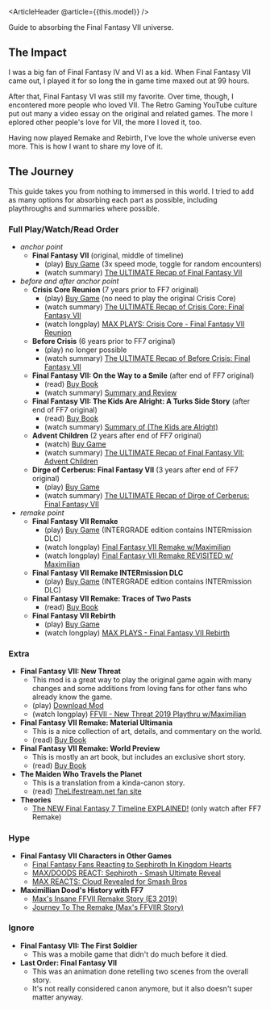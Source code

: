 <ArticleHeader @article={{this.model}} />

Guide to absorbing the Final Fantasy VII universe.

## The Impact

I was a big fan of Final Fantasy IV and VI as a kid. When Final Fantasy VII came out, I played it for so long the in game time maxed out at 99 hours.

After that, Final Fantasy VI was still my favorite. Over time, though, I encontered more people who loved VII. The Retro Gaming YouTube culture put out many a video essay on the original and related games. The more I eplored other people's love for VII, the more I loved it, too.

Having now played Remake and Rebirth, I've love the whole universe even more. This is how I want to share my love of it.

## The Journey

This guide takes you from nothing to immersed in this world. I tried to add as many options for absorbing each part as possible, including playthroughs and summaries where possible.

### Full Play/Watch/Read Order

- *anchor point*
    - **Final Fantasy VII** (original, middle of timeline)
        - (play) [Buy Game](https://www.play-asia.com/final-fantasy-vii-final-fantasy-viii-remastered-twin-pack/13/70dtnf) (3x speed mode, toggle for random encounters)
        - (watch summary) [The ULTIMATE Recap of Final Fantasy VII](https://www.youtube.com/watch?v=EluNo3W4dog)
- *before and after anchor point*
    -  **Crisis Core Reunion** (7 years prior to FF7 original)
        - (play) [Buy Game](https://www.amazon.com/Crisis-Core-Final-Fantasy-Reunion-PlayStation/dp/B0B5B2B2S1?th=1) (no need to play the original Crisis Core)
        - (watch summary) [The ULTIMATE Recap of Crisis Core: Final Fantasy VII](https://www.youtube.com/watch?v=lKfFHYiiNSk)
        - (watch longplay) [MAX PLAYS: Crisis Core - Final Fantasy VII Reunion](https://www.youtube.com/playlist?list=PLitZkRNNn1LjGm7Z5NcB6jZP9EpiyIMox)
    - **Before Crisis** (6 years prior to FF7 original)
        - (play) no longer possible
        - (watch summary) [The ULTIMATE Recap of Before Crisis: Final Fantasy VII](https://www.youtube.com/watch?v=xpSUE8j7aSs)
    - **Final Fantasy VII: On the Way to a Smile** (after end of FF7 original)
        - (read) [Buy Book](https://www.amazon.com/Final-Fantasy-VII-Way-Smile/dp/1975382358)
        - (watch summary) [Summary and Review](https://www.youtube.com/watch?v=uMDGwRBzwgA)
    - **Final Fantasy VII: The Kids Are Alright: A Turks Side Story** (after end of FF7 original)
        - (read) [Buy Book](https://www.amazon.com/Final-Fantasy-VII-Alright-Turks/dp/1975382366)
        - (watch summary) [Summary of (The Kids are Alright)](https://youtu.be/ULvns3qN4UI?t=3103)
    - **Advent Children** (2 years after end of FF7 original)
        - (watch) [Buy Game](https://www.amazon.com/Final-Fantasy-VII-Children-Complete/dp/B091NQGL8X)
        - (watch summary) [The ULTIMATE Recap of Final Fantasy VII: Advent Children](https://www.youtube.com/watch?v=NZDbWAosmLs)
    - **Dirge of Cerberus: Final Fantasy VII** (3 years after end of FF7 original)
        - (play) [Buy Game](https://www.ebay.com/sch/i.html?_from=R40&_nkw=+Dirge+of+Cerberus&_sacat=0)
        - (watch summary) [The ULTIMATE Recap of Dirge of Cerberus: Final Fantasy VII](https://www.youtube.com/watch?v=h6wt0zpKhl4)
- *remake point*
    - **Final Fantasy VII Remake**
        - (play) [Buy Game](https://www.ebay.com/sch/i.html?_from=R40&_nkw=FINAL+FANTASY+VII+REMAKE+INTERGRADE+ps5&_sacat=0) (INTERGRADE edition contains INTERmission DLC)
        - (watch longplay) [Final Fantasy VII Remake w/Maximilian](https://www.youtube.com/playlist?list=PLitZkRNNn1LjDKjigD2k_FgthAQ3tgg3X)
        - (watch longplay) [Final Fantasy VII Remake REVISITED w/ Maximilian](https://www.youtube.com/playlist?list=PLitZkRNNn1LjcgkVzHxMA6Ma_n0sl5UC8)
    - **Final Fantasy VII Remake INTERmission DLC**
        - (play) [Buy Game](https://www.ebay.com/sch/i.html?_from=R40&_nkw=FINAL+FANTASY+VII+REMAKE+INTERGRADE+ps5&_sacat=0) (INTERGRADE edition contains INTERmission DLC)
    - **Final Fantasy VII Remake: Traces of Two Pasts**
        - (read) [Buy Book](https://www.amazon.com/Final-Fantasy-VII-Remake-Traces/dp/1646091779)
    - **Final Fantasy VII Rebirth**
        - (play) [Buy Game](https://www.amazon.com/Final-Fantasy-VII-Rebirth-PlayStation-5/dp/B0CGXZQ4CD?th=1)
        - (watch longplay) [MAX PLAYS - Final Fantasy VII Rebirth](https://www.youtube.com/playlist?list=PLitZkRNNn1LitPSUh3vYrrXd-j1UPlXUN)

### Extra

- **Final Fantasy VII: New Threat**
    - This mod is a great way to play the original game again with many changes and some additions from loving fans for other fans who already know the game.
    - (play) [Download Mod](http://ngplus.net/index.php?/files/file/54-final-fantasy-vii-new-threat-mod-v20/)
    - (watch longplay) [FFVII - New Threat 2019 Playthru w/Maximilian](https://www.youtube.com/playlist?list=PLitZkRNNn1LiI9A07yAf04iPxGJDekB8k)
- **Final Fantasy VII Remake: Material Ultimania**
    - This is a nice collection of art, details, and commentary on the world.
    - (read) [Buy Book](https://www.amazon.com/Final-Fantasy-VII-Remake-Ultimania/dp/1646091213)
- **Final Fantasy VII Remake: World Preview**
    - This is mostly an art book, but includes an exclusive short story.
    - (read) [Buy Book](https://www.amazon.com/Final-Fantasy-VII-Remake-Preview/dp/1646090845)
- **The Maiden Who Travels the Planet**
    - This is a translation from a kinda-canon story.
    - (read) [TheLifestream.net fan site](https://thelifestream.net/novels-novellas/the-maiden-who-travels-the-planet)
- **Theories**
    - [The NEW Final Fantasy 7 Timeline EXPLAINED!](https://www.youtube.com/watch?v=p5-eVVmqhd0) (only watch after FF7 Remake)

### Hype

- **Final Fantasy VII Characters in Other Games**
    - [Final Fantasy Fans Reacting to Sephiroth In Kingdom Hearts](https://www.youtube.com/watch?v=GF93WtaWDS4)
    - [MAX/DOODS REACT: Sephiroth - Smash Ultimate Reveal](https://www.youtube.com/watch?v=QT_r90jg8eA)
    - [MAX REACTS: Cloud Revealed for Smash Bros](https://www.youtube.com/watch?v=CK5gdf5cMPM)
- **Maximillian Dood's History with FF7**
    - [Max's Insane FFVII Remake Story (E3 2019)](https://www.youtube.com/watch?v=OalvWEJCZBA)
    - [Journey To The Remake (Max's FFVIIR Story) ](https://www.youtube.com/watch?v=hQW6VckzDxg)

### Ignore

- **Final Fantasy VII: The First Soldier**
    - This was a mobile game that didn't do much before it died.
- **Last Order: Final Fantasy VII**
    - This was an animation done retelling two scenes from the overall story.
    - It's not really considered canon anymore, but it also doesn't super matter anyway.






